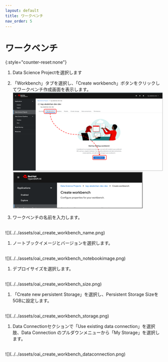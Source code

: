 ```yaml
---
layout: default
title: ワークベンチ
nav_order: 5
---
```


# ワークベンチ



{:style="counter-reset:none"}

1. Data Science Projectを選択します

1. 「Workbench」タブを選択し、「Create workbench」ボタンをクリックしてワークベンチ作成画面を表示します。
![](../../assets/oai_create_workbench.png)
![](../../assets/oai_create_workbench2.png)

1. ワークベンチの名前を入力します。
<br>
![](../../assets/oai_create_workbench_name.png)

1. ノートブックイメージとバージョンを選択します。
<br>
![](../../assets/oai_create_workbench_notebookimage.png)

1. デプロイサイズを選択します。
<br>
![](../../assets/oai_create_workbench_size.png)

1. 「Create new persistent Storage」を選択し、Persistent Storage Sizeを5GBに設定します。
<br>
![](../../assets/oai_create_workbench_storage.png)

1. Data Connectionセクションで「Use existing data connection」を選択肢、Data Connection のプルダウンメニューから「My Storage」を選択します。
<br>
![](../../assets/oai_create_workbench_dataconnection.png)